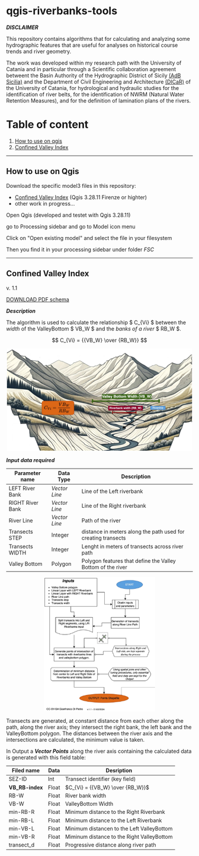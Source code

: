 # qgis-riverbanks-tools

***DISCLAIMER***

This repository contains algorithms that for calculating and analyzing some hydrographic features that are useful for analyses on historical course trends and river geometry.

The work was developed within my research path with the University of Catania and in particular through a Scientific collaboration agreement betweent the Basin Authority of the Hydrographic District of Sicily [(AdB Sicilia)](https://www.regione.sicilia.it/istituzioni/regione/strutture-regionali/presidenza-regione/autorita-bacino-distretto-idrografico-sicilia/contatti-dipartimento-autorita-bacino-adb) and the Department of Civil Engineering and Architecture [(DICaR)](https://www.dicar.unict.it) of the University of Catania, for hydrological and hydraulic studies for the identification of river belts, for the identification of NWRM (Natural Water Retention Measures), and for the definition of lamination plans of the rivers.

# Table of content
1. [How to use on qgis](#how-to-use-on-qgis)
2. [Confined Valley Index](#confined-valley-index)

-----------

## How to use on Qgis

Download the specific model3 files in this repository:
- [Confined Valley Index](Confined_Valley_Index_v.1.1.model3) (Qgis 3.28.11 Firenze or highter)
- other work in progress...

Open Qgis (developed and testet with Qgis 3.28.11)

go to Processing sidebar and go to Model icon menu

Click on "Open existing model" and select the file in your filesystem

Then you find it in your processing sidebar under folder *FSC*

-------------



## Confined Valley Index
v. 1.1

[DOWNLOAD PDF schema](simplified-diagram/Confined_Valley_index_v.1.1.drawio.pdf)

***Description***

The algorithm is used to calculate the relationship $ C_{Vi} $ between the *width* of the ValleyBottom $ VB_W $ and the *banks of a river* $ RB_W $.

$$ C_{Vi} = {{VB_W} \over {RB_W}} $$

<p align="center">
<img src="simplified-diagram/Confined_Valley_index_v.1.1 -A.jpg" width="500">
</p>

***Input data required***

| Parameter name    | Data Type     | Description                                                   |
|-------------------|---------------|---------------------------------------------------------------|
| LEFT River Bank   | _Vector Line_ | Line of the Left riverbank                                    |
| RIGHT River Bank  | _Vector Line_ | Line of the Right riverbank                                   |
| River Line        | _Vector Line_ | Path of the river                                             |
| Transects STEP    | Integer       | distance in meters along the path used for creating transects |
| Transects WIDTH   | Integer       | Lenght in meters of transects across river path               |
| Valley Bottom     | Polygon       | Polygon features that define the Valley Bottom of the river   |

<p align="center">
<img src="simplified-diagram/Confined_Valley_index_v.1.1.-B.jpg" width="300"/>
</p>

Transects are generated, at constant distance from each other along the path, along the river axis; they intersect the right bank, the left bank and the ValleyBottom polygon. The distances between the river axis and the intersections are calculated,  the minimum value is taken. 

In Output a ***Vector Points*** along the river axis containing the calculated data is generated with this field table:

| Filed name    | Data  |    Desription                             |
|---------------|-------|-------------------------------------------|
| SEZ-ID        | Int   | Transect identifier (key field)           |
|**VB_RB-index**| Float | $C_{Vi} = {{VB_W} \over {RB_W}}$          |
| RB-W          | Float | River bank width                          |
| VB-W          | Float | ValleyBottom Width                        |
| min-RB-R      | Float | Minimum distance to the Right Riverbank   |
| min-RB-L      | Float | Minimum distance to the Left Riverbank    |
| min-VB-L      | Float | Minimum distancen to the Left ValleyBottom|
| min-VB-R      | Float | Miminum distance to the Right ValleyBottom|
| transect_d    | Float | Progressive distance along river path     |


